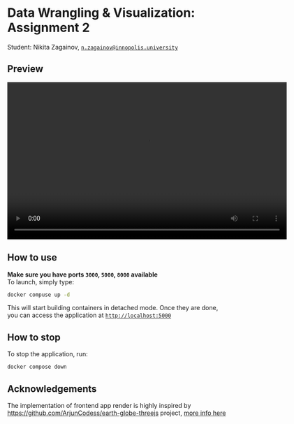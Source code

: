 # Data Wrangling & Visualization: Assignment 2
Student: Nikita Zagainov, [`n.zagainov@innopolis.university`](mailto:n.zagainov@innopolis.university)

## Preview

<video width="640" height="360" controls>
  <source src="./assets/demo.mp4" type="video/mp4">
  Your browser does not support the video tag.
</video>

## How to use
**Make sure you have ports `3000`, `5000`, `8000` available** \
To launch, simply type:

```bash
docker compuse up -d
```

This will start building containers in detached mode. Once they are done, you can access the application at [`http://localhost:5000`](http://localhost:5000) 

## How to stop
To stop the application, run:

```bash
docker compose down
```

## Acknowledgements
The implementation of frontend app render is highly inspired by https://github.com/ArjunCodess/earth-globe-threejs project, [more info here](./frontend/README.md)
